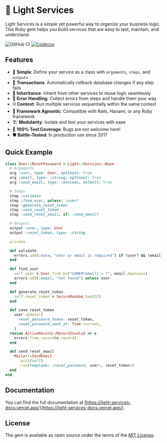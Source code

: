 # 🚀 Light Services

Light Services is a simple yet powerful way to organize your business logic. This Ruby gem helps you build services that are easy to test, maintain, and understand.

![GitHub CI](https://github.com/light-ruby/light-services/actions/workflows/ci.yml/badge.svg)
[![Codecov](https://codecov.io/gh/light-ruby/light-services/graph/badge.svg?token=IGJNZ2BQ26)](https://codecov.io/gh/light-ruby/light-services)

## Features

- 🧩 **Simple**: Define your service as a class with `arguments`, `steps`, and `outputs`
- 🎢 **Transactions**: Automatically rollback database changes if any step fails
- 👵 **Inheritance**: Inherit from other services to reuse logic seamlessly
- 🚨 **Error Handling**: Collect errors from steps and handle them your way
- ⛓️ **Context**: Run multiple services sequentially within the same context
- 🤔 **Framework Agnostic**: Compatible with Rails, Hanami, or any Ruby framework
- 🏗️ **Modularity**: Isolate and test your services with ease
- 🐛 **100% Test Coverage**: Bugs are not welcome here!
- 🛡️ **Battle-Tested**: In production use since 2017

## Quick Example

```ruby
class User::ResetPassword < Light::Services::Base
  # Arguments
  arg :user, type: User, optional: true
  arg :email, type: :string, optional: true
  arg :send_email, type: :boolean, default: true

  # Steps
  step :validate
  step :find_user, unless: :user?
  step :generate_reset_token
  step :save_reset_token
  step :send_reset_email, if: :send_email?

  # Outputs
  output :user, type: User
  output :reset_token, type: :string

  private

  def validate
    errors.add(:base, "user or email is required") if !user? && !email?
  end

  def find_user
    self.user = User.find_by("LOWER(email) = ?", email.downcase)
    errors.add(:email, "not found") unless user
  end

  def generate_reset_token
    self.reset_token = SecureRandom.hex(32)
  end

  def save_reset_token
    user.update!(
      reset_password_token: reset_token,
      reset_password_sent_at: Time.current,
    )
  rescue ActiveRecord::RecordInvalid => e
    errors.from_record(e.record)
  end

  def send_reset_email
    Mailer::SendEmail
      .with(self)
      .run(template: :reset_password, user:, reset_token:)
  end
end
```

## Documentation

You can find the full documentation at [https://light-services-docs.vercel.app/](https://light-services-docs.vercel.app/).

## License

The gem is available as open source under the terms of the [MIT License](http://opensource.org/licenses/MIT).
